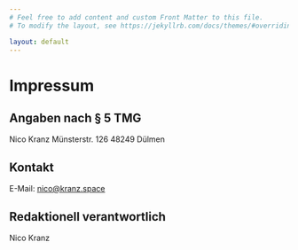 ```yaml
---
# Feel free to add content and custom Front Matter to this file.
# To modify the layout, see https://jekyllrb.com/docs/themes/#overriding-theme-defaults

layout: default
---
```

# Impressum
## Angaben nach § 5 TMG
Nico Kranz
Münsterstr. 126
48249 Dülmen

## Kontakt
E-Mail: nico@kranz.space

## Redaktionell verantwortlich
Nico Kranz